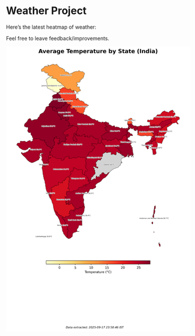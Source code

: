 # Weather Project

Here’s the latest heatmap of weather:

Feel free to leave feedback/improvements.

![India Heatmap](docs/assets/india_heatmap.png?v=CAFC00)
